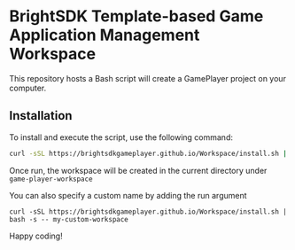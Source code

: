 # BrightSDK Template-based Game Application Management Workspace

This repository hosts a Bash script will create a GamePlayer project on your computer.

## Installation

To install and execute the script, use the following command:

```bash
curl -sSL https://brightsdkgameplayer.github.io/Workspace/install.sh | bash
```

Once run, the workspace will be created in the current directory under `game-player-workspace`

You can also specify a custom name by adding the run argument

```
curl -sSL https://brightsdkgameplayer.github.io/Workspace/install.sh | bash -s -- my-custom-workspace
```

Happy coding!
